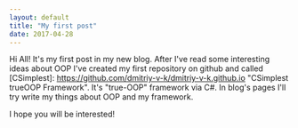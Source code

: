```yaml
---
layout: default
title: "My first post"
date: 2017-04-28
---
```


Hi All! It's my first post in my new blog. 
After I've read some interesting ideas about OOP I've created my first repository on github and 
called [CSimplest]: https://github.com/dmitriy-v-k/dmitriy-v-k.github.io "CSimplest trueOOP Framework". It's "true-OOP" framework via C#.
In blog's pages I'll try write my things about OOP and my framework. 

I hope you will be interested!
